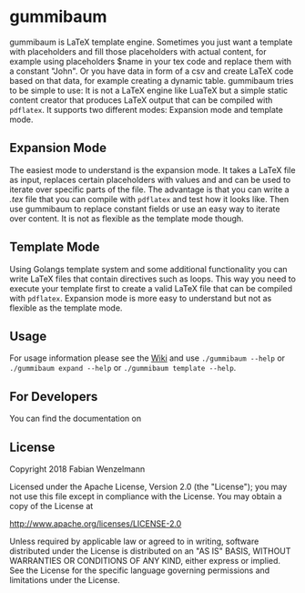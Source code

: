 
# gummibaum
gummibaum is LaTeX template engine. Sometimes you just want a template with placeholders and fill those placeholders with actual content, for example using placeholders $name in your tex code and replace them with a constant "John". Or you have data in form of a csv and create LaTeX code based on that data, for example creating a dynamic table.
gummibaum tries to be simple to use: It is not a LaTeX engine like LuaTeX but a simple static content creator that produces LaTeX output that can be compiled with `pdflatex`.
It supports two different modes: Expansion mode and template mode.
## Expansion Mode
The easiest mode to understand is the expansion mode. It takes a LaTeX file as input, replaces certain placeholders with values and and can be used to iterate over specific parts of the file. The advantage is that you can write a *.tex* file that you can compile with `pdflatex` and test how it looks like. Then use gummibaum to replace constant fields or use an easy way to iterate over content. It is not as flexible as the template mode though.
## Template Mode
Using Golangs template system and some additional functionality you can write LaTeX files that contain directives such as loops. This way you need to execute your template first to create a valid LaTeX file that can be compiled with `pdflatex`.
Expansion mode is more easy to understand but not as flexible as the template mode.
## Usage
For usage information please see the [Wiki](https://github.com/FabianWe/gummibaum/wiki) and use `./gummibaum --help` or `./gummibaum expand --help` or `./gummibaum template --help`.
## For Developers
You can find the documentation on
## License
Copyright 2018 Fabian Wenzelmann

Licensed under the Apache License, Version 2.0 (the "License");
you may not use this file except in compliance with the License.
You may obtain a copy of the License at

http://www.apache.org/licenses/LICENSE-2.0

Unless required by applicable law or agreed to in writing, software
distributed under the License is distributed on an "AS IS" BASIS,
WITHOUT WARRANTIES OR CONDITIONS OF ANY KIND, either express or implied.
See the License for the specific language governing permissions and
limitations under the License.
